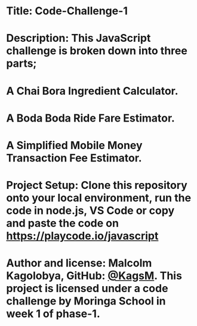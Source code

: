 # Title: Code-Challenge-1
# Description: This JavaScript challenge is broken down into three parts;
  # A Chai Bora Ingredient Calculator.
  # A Boda Boda Ride Fare Estimator.
  # A Simplified Mobile Money Transaction Fee Estimator.
# Project Setup: Clone this repository onto your local environment, run the code in node.js, VS Code or copy and paste the code on https://playcode.io/javascript
# Author and license: **Malcolm Kagolobya**, GitHub: [@KagsM](https://github.com/KagsM/KagsM.github.io). This project is licensed under a code challenge by Moringa School in week 1 of phase-1.